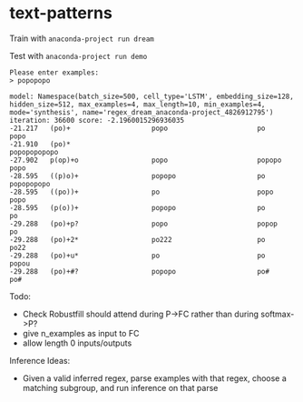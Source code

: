 # text-patterns

Train with
`anaconda-project run dream`

Test with
`anaconda-project run demo`

~~~~
Please enter examples:
> popopopo

model: Namespace(batch_size=500, cell_type='LSTM', embedding_size=128, hidden_size=512, max_examples=4, max_length=10, min_examples=4, mode='synthesis', name='regex_dream_anaconda-project_4826912795') iteration: 36600 score: -2.1960015296936035
-21.217   (po)+                    popo                      po                        popo                     
-21.910   (po)*                                              popopopopopo                                       
-27.902   p(op)+o                  popo                      popopo                    popo                     
-28.595   ((p)o)+                  popopo                    po                        popopopopo               
-28.595   ((po))+                  po                        popo                      popo                     
-28.595   (p(o))+                  popopo                    po                        po                       
-29.288   (po)+p?                  popo                      popop                     po                       
-29.288   (po)+2*                  po222                     po                        po22                     
-29.288   (po)+u*                  po                        po                        popou                    
-29.288   (po)+#?                  popopo                    po#                       po#        
~~~~
Todo:
- Check Robustfill should attend during P->FC rather than during softmax->P?
- give n_examples as input to FC
- allow length 0 inputs/outputs

Inference Ideas:
- Given a valid inferred regex, parse examples with that regex, choose a matching subgroup, and run inference on that parse